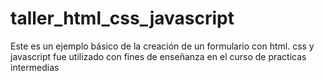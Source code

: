 # taller_html_css_javascript

Este es un ejemplo básico de la creación de un formulario con html. css y javascript fue utilizado con fines de enseñanza en el curso de practicas intermedias
